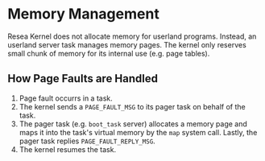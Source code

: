 # Memory Management

Resea Kernel does not allocate memory for userland programs. Instead, an
userland server task manages memory pages. The kernel only reserves small
chunk of memory for its internal use (e.g. page tables).

## How Page Faults are Handled
1. Page fault occurrs in a task.
2. The kernel sends a `PAGE_FAULT_MSG` to its pager task on behalf of the task.
3. The pager task (e.g. `boot_task` server) allocates a memory page and maps it into the task's virtual memory by the `map` system call. Lastly, the pager task replies `PAGE_FAULT_REPLY_MSG`.
4. The kernel resumes the task.

